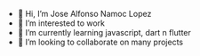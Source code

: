 - 👋 Hi, I’m Jose Alfonso Namoc Lopez
- 👀 I’m interested to work
- 🌱 I’m currently learning javascript, dart n flutter
- 💞️ I’m looking to collaborate on many projects

